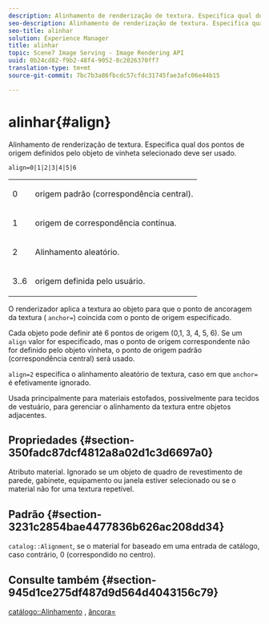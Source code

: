 ```yaml
---
description: Alinhamento de renderização de textura. Especifica qual dos pontos de origem definidos pelo objeto de vinheta selecionado deve ser usado.
seo-description: Alinhamento de renderização de textura. Especifica qual dos pontos de origem definidos pelo objeto de vinheta selecionado deve ser usado.
seo-title: alinhar
solution: Experience Manager
title: alinhar
topic: Scene7 Image Serving - Image Rendering API
uuid: 0b24cd82-f9b2-48f4-9052-8c2026370ff7
translation-type: tm+mt
source-git-commit: 7bc7b3a86fbcdc57cfdc31745fae3afc06e44b15

---
```



# alinhar{#align}

Alinhamento de renderização de textura. Especifica qual dos pontos de origem definidos pelo objeto de vinheta selecionado deve ser usado.

`align=0|1|2|3|4|5|6`

<table id="simpletable_D15233999E35488EB2F933BD72798E2F"> 
 <tr class="strow"> 
  <td class="stentry"> <p>0 </p></td> 
  <td class="stentry"> <p>origem padrão (correspondência central). </p></td> 
 </tr> 
 <tr class="strow"> 
  <td class="stentry"> <p>1 </p></td> 
  <td class="stentry"> <p>origem de correspondência contínua. </p></td> 
 </tr> 
 <tr class="strow"> 
  <td class="stentry"> <p>2 </p></td> 
  <td class="stentry"> <p>Alinhamento aleatório. </p></td> 
 </tr> 
 <tr class="strow"> 
  <td class="stentry"> <p>3..6 </p></td> 
  <td class="stentry"> <p>origem definida pelo usuário. </p></td> 
 </tr> 
</table>

O renderizador aplica a textura ao objeto para que o ponto de ancoragem da textura ( `anchor=`) coincida com o ponto de origem especificado.

Cada objeto pode definir até 6 pontos de origem (0,1, 3, 4, 5, 6). Se um `align` valor for especificado, mas o ponto de origem correspondente não for definido pelo objeto vinheta, o ponto de origem padrão (correspondência central) será usado.

`align=2` especifica o alinhamento aleatório de textura, caso em que `anchor=` é efetivamente ignorado.

Usada principalmente para materiais estofados, possivelmente para tecidos de vestuário, para gerenciar o alinhamento da textura entre objetos adjacentes.

## Propriedades {#section-350fadc87dcf4812a8a02d1c3d6697a0}

Atributo material. Ignorado se um objeto de quadro de revestimento de parede, gabinete, equipamento ou janela estiver selecionado ou se o material não for uma textura repetível.

## Padrão {#section-3231c2854bae4477836b626ac208dd34}

`catalog::Alignment`, se o material for baseado em uma entrada de catálogo, caso contrário, 0 (correspondido no centro).

## Consulte também {#section-945d1ce275df487d9d564d4043156c79}

[catálogo::Alinhamento](../../../../../ir-api/material-cat/image-rendering-api-ref/c-ir-material-catalog/c-ir-material-data-reference/r-ir-alignment.md#reference-e52152e8dc244d0aa13b40c615d0f399) , [âncora=](../../../../../ir-api/http-protocol/image-rendering-api-ref/c-ir-http-protocol-ref/c-ir-http-protocol-command-reference/r-ir-http-anchor.md#reference-d53923d785c9442997dc7f2199524c26)
